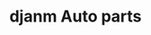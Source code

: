 ---
title: "djanm Auto parts"
url: /route-nationale-descahos-109/djanm-auto-parts/
shop: neumáticos
---